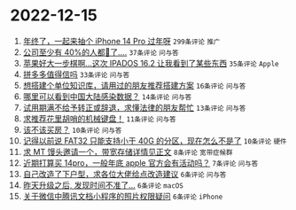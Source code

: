 # 2022-12-15

1. [年终了，一起来抽个 iPhone 14 Pro 过年呀](https://www.v2ex.com/t/902614) `299条评论` `推广`
1. [公司至少有 40%的人都🐑了....](https://www.v2ex.com/t/902615) `37条评论` `问与答`
1. [苹果好大一步棋啊...这次 IPADOS 16.2 让我看到了某些东西](https://www.v2ex.com/t/902617) `35条评论` `Apple`
1. [拼多多值得信吗](https://www.v2ex.com/t/902611) `33条评论` `问与答`
1. [想搭建个单位知识库，请用过的朋友推荐搭建方案](https://www.v2ex.com/t/902624) `16条评论` `问与答`
1. [哪里可以看到中国大陆感染数据？](https://www.v2ex.com/t/902634) `14条评论` `问与答`
1. [试用期满不给予转正或辞退，求懂法律的朋友帮忙](https://www.v2ex.com/t/902605) `13条评论` `问与答`
1. [求推荐花里胡哨的机械键盘！](https://www.v2ex.com/t/902621) `11条评论` `问与答`
1. [该不该买房？](https://www.v2ex.com/t/902638) `10条评论` `问与答`
1. [记得以前说 FAT32 只能支持小于 40G 的分区，现在怎么不是了](https://www.v2ex.com/t/902606) `10条评论` `硬件`
1. [求 MT 馒头邀请一个，带宽存储详情见正文](https://www.v2ex.com/t/902612) `8条评论` `宽带症候群`
1. [近期打算买 14pro，一般年底 apple 官方会有活动吗？](https://www.v2ex.com/t/902619) `7条评论` `问与答`
1. [自己改造了下户型，求各位大佬给点改造建议](https://www.v2ex.com/t/902632) `6条评论` `问与答`
1. [昨天升级之后, 发现时间不准了...](https://www.v2ex.com/t/902610) `6条评论` `macOS`
1. [关于微信中腾讯文档小程序的照片权限疑问](https://www.v2ex.com/t/902608) `6条评论` `iPhone`
